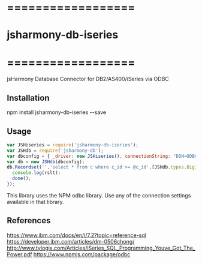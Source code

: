 # ==================
# jsharmony-db-iseries
# ==================

jsHarmony Database Connector for DB2/AS400/iSeries via ODBC

## Installation

npm install jsharmony-db-iseries --save

## Usage

```javascript
var JSHiseries = require('jsharmony-db-iseries');
var JSHdb = require('jsharmony-db');
var dbconfig = { _driver: new JSHiseries(), connectionString: "DSN=ODBC;Uid=DBUSER;pwd=DBPASS" };
var db = new JSHdb(dbconfig);
db.Recordset('','select * from c where c_id >= @c_id',[JSHdb.types.BigInt],{'c_id': 10},function(err,rslt){
  console.log(rslt);
  done();
});
```

This library uses the NPM odbc library.  Use any of the connection settings available in that library.

## References

https://www.ibm.com/docs/en/i/7.2?topic=reference-sql
https://developer.ibm.com/articles/dm-0506chong/
http://www.tylogix.com/Articles/iSeries_SQL_Programming_Youve_Got_The_Power.pdf
https://www.npmjs.com/package/odbc